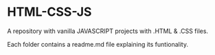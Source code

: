 # HTML-CSS-JS
A repository with vanilla JAVASCRIPT projects with .HTML & .CSS files.

Each folder contains a readme.md file explaining its funtionality.
